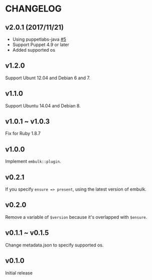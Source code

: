 CHANGELOG
===

v2.0.1 (2017/11/21)
---

- Using puppetlabs-java [#5](https://github.com/hfm/puppet-embulk/pull/5)
- Support Puppet 4.9 or later
- Added supported os

v1.2.0
---

Support Ubunt 12.04 and Debian 6 and 7.

v1.1.0
---

Support Ubuntu 14.04 and Debian 8.

v1.0.1 ~ v1.0.3
---

Fix for Ruby 1.8.7

v1.0.0
---

Implement `embulk::plugin`.

v0.2.1
---

If you specify `ensure => present`, using the latest version of embulk.

v0.2.0
---

Remove a variable of `$version` because it's overlapped with `$ensure`.

v0.1.1 ~ v0.1.5
---

Change metadata.json to specify supported os.

v0.1.0
---

Initial release

